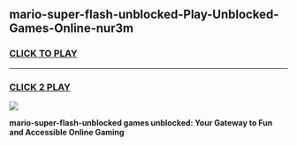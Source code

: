 
## mario-super-flash-unblocked-Play-Unblocked-Games-Online-nur3m
<h3>
<a href="https://premium76.site?title=mario-super-flash-unblocked&ref=25A">CLICK TO PLAY</a></h3>
<hr>

<h3>
<a href="https://premium76.site?title=mario-super-flash-unblocked&ref=25A">CLICK 2 PLAY</a>
  
</h3>

<a href="https://premium76.site?title=mario-super-flash-unblocked&ref=25A"><img src="https://clearcache.store/games.png"></a>


**mario-super-flash-unblocked games unblocked: Your Gateway to Fun and Accessible Online Gaming**
